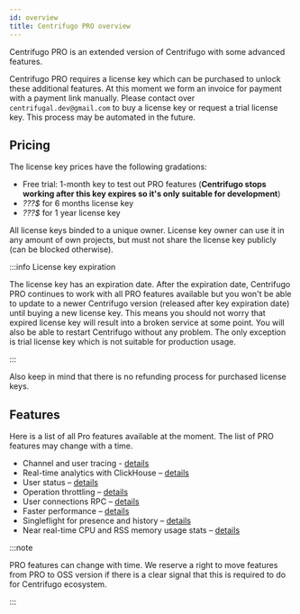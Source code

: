 ```yaml
---
id: overview
title: Centrifugo PRO overview
---
```


Centrifugo PRO is an extended version of Centrifugo with some advanced features.

Centrifugo PRO requires a license key which can be purchased to unlock these additional features. At this moment we form an invoice for payment with a payment link manually. Please contact over `centrifugal.dev@gmail.com` to buy a license key or request a trial license key. This process may be automated in the future.

## Pricing

The license key prices have the following gradations:

* Free trial: 1-month key to test out PRO features (**Centrifugo stops working after this key expires so it's only suitable for development**)
* <em>???$</em> for 6 months license key
* <em>???$</em> for 1 year license key

All license keys binded to a unique owner. License key owner can use it in any amount of own projects, but must not share the license key publicly (can be blocked otherwise).

:::info License key expiration

The license key has an expiration date. After the expiration date, Centrifugo PRO continues to work with all PRO features available but you won't be able to update to a newer Centrifugo version (released after key expiration date) until buying a new license key. This means you should not worry that expired license key will result into a broken service at some point. You will also be able to restart Centrifugo without any problem. The only exception is trial license key which is not suitable for production usage.

:::

Also keep in mind that there is no refunding process for purchased license keys. 

## Features

Here is a list of all Pro features available at the moment. The list of PRO features may change with a time.

* Channel and user tracing - [details](./tracing.md)
* Real-time analytics with ClickHouse – [details](./analytics.md)
* User status – [details](./user_status.md)
* Operation throttling – [details](./throttling.md)
* User connections RPC – [details](./user_connections.md)
* Faster performance – [details](./performance.md)
* Singleflight for presence and history – [details](./singleflight.md)
* Near real-time CPU and RSS memory usage stats – [details](./process_stats.md)

:::note

PRO features can change with time. We reserve a right to move features from PRO to OSS version if there is a clear signal that this is required to do for Centrifugo ecosystem.

:::